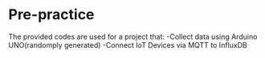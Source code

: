 # Pre-practice
The provided codes are used for a project that:
-Collect data using Arduino UNO(randomply generated)
-Connect IoT Devices via MQTT to InfluxDB

